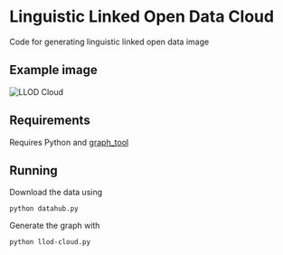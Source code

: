 Linguistic Linked Open Data Cloud
=================================

Code for generating linguistic linked open data image

Example image
-------------

![LLOD Cloud](https://raw.github.com/jmccrae/llod-cloud.py/master/llod-cloud.png)


Requirements
------------

Requires Python and [graph_tool](http://graph-tool.skewed.de)

Running
-------

Download the data using

    python datahub.py

Generate the graph with

    python llod-cloud.py

